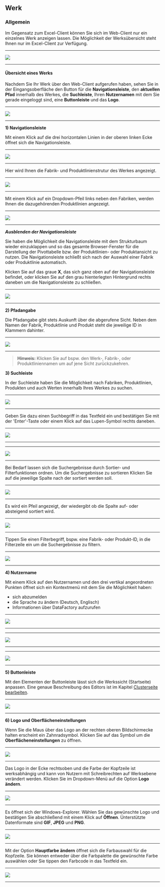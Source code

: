 ## Werk

### Allgemein

Im Gegensatz zum Excel-Client können Sie sich im Web-Client nur ein einzelnes Werk anzeigen lassen. Die Möglichkeit der Werksübersicht steht Ihnen nur im Excel-Client zur Verfügung.

---
![](/Pictures/Web-Client/Werk/werk_1.png)

---

#### Übersicht eines Werks

Nachdem Sie Ihr Werk über den Web-Client aufgerufen haben, sehen Sie in der Eingangsoberfläche den Button für die **Navigationsleiste**, den **aktuellen Pfad** innerhalb des Werkes, die **Suchleiste**, Ihren **Nutzernamen** mit dem Sie gerade eingeloggt sind, eine **Buttonleiste** und das **Logo**.

---
![](/Pictures/Web-Client/Werk/werk_2.png)

---

**1) Navigationsleiste**

Mit einem Klick auf die drei horizontalen Linien in der oberen linken Ecke öffnet sich die Navigationsleiste.

---
![](/Pictures/Web-Client/Werk/werk_3.png)

---

Hier wird Ihnen die Fabrik- und Produktlinienstrutur des Werkes angezeigt.

---
![](/Pictures/Web-Client/Werk/werk_4.png)

---

Mit einem Klick auf ein Dropdown-Pfeil links neben den Fabriken, werden Ihnen die dazugehörenden Produktlinien angezeigt.

---
![](/Pictures/Web-Client/Werk/werk_5.png)

---

***Ausblenden der Navigationsleiste***

Sie haben die Möglichkeit die Navigationsleiste mit dem Strukturbaum wieder einzuklappen und so das gesamte Browser-Fenster für die Darstellung der Pivottabelle bzw. der Produktlinien- oder Produktansicht zu nutzen. Die Navigationsleiste schließt sich nach der Auswahl einer Fabrik oder Produktlinie automatisch.

Klicken Sie auf das graue **X**, das sich ganz oben auf der Navigationsleiste befindet, oder klicken Sie auf den grau hienterlegten Hintergrund rechts daneben um die Navigationsleiste zu schließen.

---
![](/Pictures/Web-Client/Werk/werk_6.png)

---

**2) Pfadangabe**

Die Pfadangabe gibt stets Auskunft über die abgerufene Sicht. Neben dem Namen der Fabrik, Produktlinie und Produkt steht die jeweilige ID in Klammern dahinter.

---
![](/Pictures/Web-Client/Werk/werk_7.png)

---

>**Hinweis:** Klicken Sie auf bspw. den Werk-, Fabrik-, oder Produktliniennamen um auf jene Sicht zurückzukehren.

**3) Suchleiste**

In der Suchleiste haben Sie die Möglichkeit nach Fabriken, Produktlinien, Produkten und auch Werten innerhalb Ihres Werkes zu suchen.

---
![](/Pictures/Web-Client/Werk/werk_8.png)

---

Geben Sie dazu einen Suchbegriff in das Textfeld ein und bestätigen Sie mit der 'Enter'-Taste oder einem Klick auf das Lupen-Symbol rechts daneben.

---
![](/Pictures/Web-Client/Werk/werk_9.png)

---

---
![](/Pictures/Web-Client/Werk/werk_10.png)

---

Bei Bedarf lassen sich die Suchergebnisse durch Sortier- und Filterfunktionen ordnen. Um die Suchergebnisse zu sortieren Klicken Sie auf die jeweilige Spalte nach der sortiert werden soll.

---
![](/Pictures/Web-Client/Werk/werk_11.png)

---

Es wird ein Pfeil angezeigt, der wiedergibt ob die Spalte auf- oder absteigend sortiert wird.

---
![](/Pictures/Web-Client/Werk/werk_12.png)

---

Tippen Sie einen Filterbegriff, bspw. eine Fabrik- oder Produkt-ID, in die Filterzeile ein um die Suchergebnisse zu filtern.

---
![](/Pictures/Web-Client/Werk/werk_13.png)

---

**4) Nutzername**

Mit einem Klick auf den Nutzernamen und den drei vertikal angeordneten Punkten öffnet sich ein Kontextmenü mit dem Sie die Möglichkeit haben:

* sich abzumelden
* die Sprache zu ändern (Deutsch, Englisch)
* Informationen über DataFactory aufzurufen

---
![](/Pictures/Web-Client/Werk/werk_14.png)

---

---
![](/Pictures/Web-Client/Werk/werk_15.png)

---

---
![](/Pictures/Web-Client/Werk/werk_16.png)

---

**5) Buttonleiste**

Mit den Elementen der Buttonleiste lässt sich die Werkssicht (Startseite) anpassen. Eine genaue Beschreibung des Editors ist im Kapitel [Clusterseite bearbeiten](/der-web-client/werk/clusterseite-bearbeiten.md).

---
![](/Pictures/Web-Client/Werk/werk_17.png)

---

**6) Logo und Oberflächeneinstellungen**

Wenn Sie die Maus über das Logo an der rechten oberen Bildschirmecke halten erscheint ein Zahnradsymbol. Klicken Sie auf das Symbol um die **Oberflächeneinstellungen** zu öffnen.

---
![](/Pictures/Web-Client/Werk/werk_18.png)

---

Das Logo in der Ecke rechtsoben und die Farbe der Kopfzeile ist werksabhängig und kann von Nutzern mit Schreibrechten auf Werksebene verändert werden. Klicken Sie im Dropdown-Menü auf die Option **Logo ändern**.

---
![](/Pictures/Web-Client/Werk/werk_19.png)

---

Es öffnet sich der Windows-Explorer. Wählen Sie das gewünschte Logo und bestätigen Sie abschließend mit einem Klick auf **Öffnen**. Ünterstützte Datenformate sind **GIF**, **JPEG** und **PNG**.

---
![](/Pictures/Web-Client/Werk/werk_20.png)

---

Mit der Option **Hauptfarbe ändern** öffnet sich die Farbauswahl für die Kopfzeile. Sie können entweder über die Farbpalette die gewünschte Farbe auswählen oder Sie tippen den Farbcode in das Textfeld ein.

---
![](/Pictures/Web-Client/Werk/werk_21.png)

---
